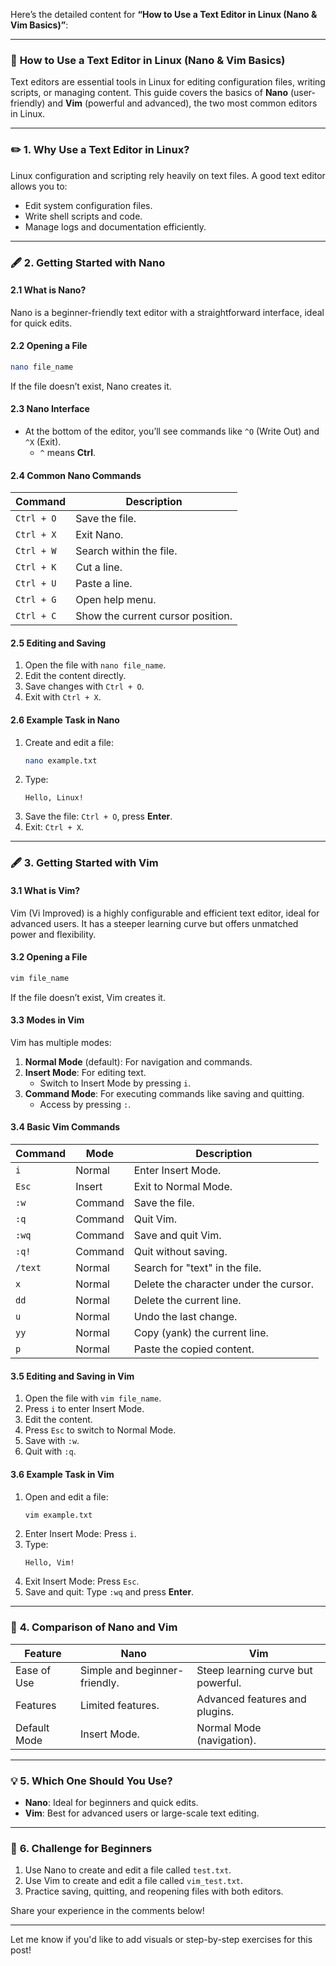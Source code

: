 Here’s the detailed content for **“How to Use a Text Editor in Linux (Nano & Vim Basics)”**:  

---

### 🌟 **How to Use a Text Editor in Linux (Nano & Vim Basics)**  

Text editors are essential tools in Linux for editing configuration files, writing scripts, or managing content. This guide covers the basics of **Nano** (user-friendly) and **Vim** (powerful and advanced), the two most common editors in Linux.  

---

### ✏️ **1. Why Use a Text Editor in Linux?**  
Linux configuration and scripting rely heavily on text files. A good text editor allows you to:  
- Edit system configuration files.  
- Write shell scripts and code.  
- Manage logs and documentation efficiently.  

---

### 🖋️ **2. Getting Started with Nano**  

#### **2.1 What is Nano?**  
Nano is a beginner-friendly text editor with a straightforward interface, ideal for quick edits.  

#### **2.2 Opening a File**  
```bash
nano file_name
```  
If the file doesn’t exist, Nano creates it.  

#### **2.3 Nano Interface**  
- At the bottom of the editor, you’ll see commands like `^O` (Write Out) and `^X` (Exit).  
  - `^` means **Ctrl**.  

#### **2.4 Common Nano Commands**  
| Command               | Description                             |  
|-----------------------|-----------------------------------------|  
| `Ctrl + O`           | Save the file.                         |  
| `Ctrl + X`           | Exit Nano.                             |  
| `Ctrl + W`           | Search within the file.                |  
| `Ctrl + K`           | Cut a line.                            |  
| `Ctrl + U`           | Paste a line.                          |  
| `Ctrl + G`           | Open help menu.                        |  
| `Ctrl + C`           | Show the current cursor position.      |  

#### **2.5 Editing and Saving**  
1. Open the file with `nano file_name`.  
2. Edit the content directly.  
3. Save changes with `Ctrl + O`.  
4. Exit with `Ctrl + X`.  

#### **2.6 Example Task in Nano**  
1. Create and edit a file:  
   ```bash
   nano example.txt
   ```  
2. Type:  
   ```plaintext
   Hello, Linux!
   ```  
3. Save the file: `Ctrl + O`, press **Enter**.  
4. Exit: `Ctrl + X`.  

---

### 🖋️ **3. Getting Started with Vim**  

#### **3.1 What is Vim?**  
Vim (Vi Improved) is a highly configurable and efficient text editor, ideal for advanced users. It has a steeper learning curve but offers unmatched power and flexibility.  

#### **3.2 Opening a File**  
```bash
vim file_name
```  
If the file doesn’t exist, Vim creates it.  

#### **3.3 Modes in Vim**  
Vim has multiple modes:  
1. **Normal Mode** (default): For navigation and commands.  
2. **Insert Mode**: For editing text.  
   - Switch to Insert Mode by pressing `i`.  
3. **Command Mode**: For executing commands like saving and quitting.  
   - Access by pressing `:`.  

#### **3.4 Basic Vim Commands**  

| Command                | Mode           | Description                             |  
|------------------------|----------------|-----------------------------------------|  
| `i`                   | Normal         | Enter Insert Mode.                     |  
| `Esc`                 | Insert         | Exit to Normal Mode.                   |  
| `:w`                  | Command        | Save the file.                         |  
| `:q`                  | Command        | Quit Vim.                              |  
| `:wq`                 | Command        | Save and quit Vim.                     |  
| `:q!`                 | Command        | Quit without saving.                   |  
| `/text`               | Normal         | Search for "text" in the file.         |  
| `x`                   | Normal         | Delete the character under the cursor. |  
| `dd`                  | Normal         | Delete the current line.               |  
| `u`                   | Normal         | Undo the last change.                  |  
| `yy`                  | Normal         | Copy (yank) the current line.          |  
| `p`                   | Normal         | Paste the copied content.              |  

#### **3.5 Editing and Saving in Vim**  
1. Open the file with `vim file_name`.  
2. Press `i` to enter Insert Mode.  
3. Edit the content.  
4. Press `Esc` to switch to Normal Mode.  
5. Save with `:w`.  
6. Quit with `:q`.  

#### **3.6 Example Task in Vim**  
1. Open and edit a file:  
   ```bash
   vim example.txt
   ```  
2. Enter Insert Mode: Press `i`.  
3. Type:  
   ```plaintext
   Hello, Vim!
   ```  
4. Exit Insert Mode: Press `Esc`.  
5. Save and quit: Type `:wq` and press **Enter**.  

---

### 🔄 **4. Comparison of Nano and Vim**  

| Feature         | Nano                        | Vim                         |  
|-----------------|-----------------------------|-----------------------------|  
| Ease of Use     | Simple and beginner-friendly. | Steep learning curve but powerful. |  
| Features        | Limited features.           | Advanced features and plugins. |  
| Default Mode    | Insert Mode.                | Normal Mode (navigation).   |  

---

### 💡 **5. Which One Should You Use?**  
- **Nano**: Ideal for beginners and quick edits.  
- **Vim**: Best for advanced users or large-scale text editing.  

---

### 🌟 **6. Challenge for Beginners**  
1. Use Nano to create and edit a file called `test.txt`.  
2. Use Vim to create and edit a file called `vim_test.txt`.  
3. Practice saving, quitting, and reopening files with both editors.  

Share your experience in the comments below!  

---  

Let me know if you'd like to add visuals or step-by-step exercises for this post!
